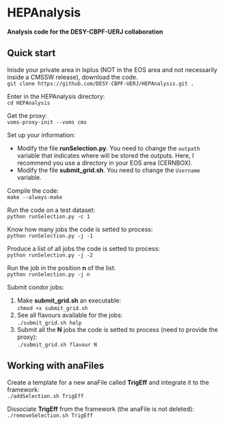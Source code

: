 # HEPAnalysis
**Analysis code for the DESY-CBPF-UERJ collaboration**

Quick start
-----------

Inisde your private area in lxplus (NOT in the EOS area and not necessarily inside a CMSSW release), download the code.  
`git clone https://github.com/DESY-CBPF-UERJ/HEPAnalysis.git .`

Enter in the HEPAnalysis directory:  
`cd HEPAnalysis`

Get the proxy:  
`voms-proxy-init --voms cms`

Set up your information:  
* Modify the file **runSelection.py**. You need to change the `outpath` variable that indicates where will be stored the outputs. Here, I recommend you use a directory in your EOS area (CERNBOX).  
* Modify the file **submit_grid.sh**. You need to change the `Username` variable.

Compile the code:  
`make --always-make`

Run the code on a test dataset:  
`python runSelection.py -c 1`

Know how many jobs the code is setted to process:  
`python runSelection.py -j -1`

Produce a list of all jobs the code is setted to process:  
`python runSelection.py -j -2`

Run the job in the position **n** of the list:  
`python runSelection.py -j n`

Submit condor jobs:  
1. Make **submit_grid.sh** an executable:  
`chmod +x submit_grid.sh`   
2. See all flavours available for the jobs:  
`./submit_grid.sh help`  
3. Submit all the **N** jobs the code is setted to process (need to provide the proxy):  
`./submit_grid.sh flavour N`
    

Working with anaFiles
---------------------

Create a template for a new anaFile called **TrigEff** and integrate it to the framework:  
`./addSelection.sh TrigEff`

Dissociate **TrigEff** from the framework (the anaFile is not deleted):  
`./removeSelection.sh TrigEff`



